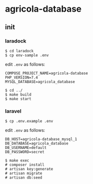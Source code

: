 # agricola-database

## init

### laradock

```
$ cd laradock
$ cp env-sample .env
```

edit `.env` as follows:

```
COMPOSE_PROJECT_NAME=agricola-database
PHP_VERSION=7.4
MYSQL_DATABASE=agricola_database
```

```
$ cd ../
$ make build
$ make start
```

### laravel

```
$ cp .env.example .env
```

edit `.env` as follows:

```
DB_HOST=agricola-database_mysql_1
DB_DATABASE=agricola_database
DB_USERNAME=default
DB_PASSWORD=secret
```

```
$ make exec
# composer install
# artisan key:generate
# artisan migrate
# artisan db:seed
```
